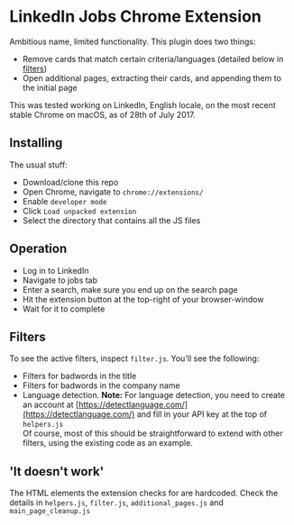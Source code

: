 # LinkedIn Jobs Chrome Extension
Ambitious name, limited functionality. This plugin does two things:  
- Remove cards that match certain criteria/languages (detailed below in [filters](#filters))  
- Open additional pages, extracting their cards, and appending them to the initial page  

This was tested working on LinkedIn, English locale, on the most recent stable Chrome on macOS, as of 28th of July 2017.

## Installing
The usual stuff: 
* Download/clone this repo
* Open Chrome, navigate to `chrome://extensions/`
* Enable `developer mode`
* Click `Load unpacked extension`
* Select the directory that contains all the JS files

## Operation
* Log in to LinkedIn
* Navigate to jobs tab
* Enter a search, make sure you end up on the search page
* Hit the extension button at the top-right of your browser-window
* Wait for it to complete

## Filters
To see the active filters, inspect `filter.js`. You'll see the following:  
* Filters for badwords in the title  
* Filters for badwords in the company name  
* Language detection. __Note:__ For language detection, you need to create an account at [https://detectlanguage.com/](https://detectlanguage.com/) and fill in your API key at the top of `helpers.js`  
Of course, most of this should be straightforward to extend with other filters, using the existing code as an example.

## 'It doesn't work'
The HTML elements the extension checks for are hardcoded. Check the details in `helpers.js`, `filter.js`, `additional_pages.js` and `main_page_cleanup.js`